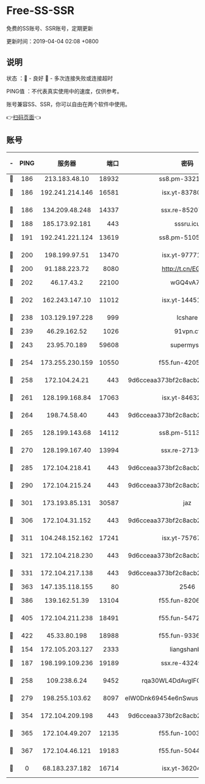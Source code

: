 # Free-SS-SSR

免费的SS账号、SSR账号，定期更新

更新时间：2019-04-04 02:08 +0800

## 说明

状态     ：🙂 - 良好 🙁 - 多次连接失败或连接超时

PING值   ：不代表真实使用中的速度，仅供参考。

账号兼容SS、SSR，你可以自由在两个软件中使用。

👉[扫码页面](https://liesauer.github.io/Free-SS-SSR/)👈

## 账号

|-|PING|服务器|端口|密码|加密方式|区域|
|:----:|:----:|:-----:|-----:|:----:|:----:|:----:|
|🙂|186|213.183.48.10|18932|ss8.pm-33211781|rc4-md5|RU|
|🙂|186|192.241.214.146|16581|isx.yt-83780241|aes-256-cfb|US|
|🙂|186|134.209.48.248|14337|ssx.re-85207480|aes-256-cfb|US|
|🙂|188|185.173.92.181|443|sssru.icu|rc4-md5|RU|
|🙂|191|192.241.221.124|13619|ss8.pm-51057962|aes-256-cfb|US|
|🙂|200|198.199.97.51|13470|isx.yt-97771805|aes-256-cfb|US|
|🙂|200|91.188.223.72|8080|http://t.cn/EGJIyrl|rc4-md5|RU|
|🙂|202|46.17.43.2|22100|wGQ4vA7D|aes-256-gcm|RU|
|🙂|202|162.243.147.10|11012|isx.yt-14451395|aes-256-cfb|US|
|🙂|238|103.129.197.228|999|lcshare|aes-256-cfb|US|
|🙂|239|46.29.162.52|1026|91vpn.cf|rc4-md5|RU|
|🙂|243|23.95.70.189|59608|supermyssr|chacha20-ietf|US|
|🙂|254|173.255.230.159|10550|f55.fun-42056790|aes-256-cfb|US|
|🙂|258|172.104.24.21|443|9d6cceaa373bf2c8acb22e60b6a58be6|aes-256-cfb|US|
|🙂|261|128.199.168.84|17063|isx.yt-84632014|aes-256-cfb|SG|
|🙂|264|198.74.58.40|443|9d6cceaa373bf2c8acb22e60b6a58be6|aes-256-cfb|US|
|🙂|265|128.199.143.68|14112|ss8.pm-51133545|aes-256-cfb|SG|
|🙂|270|128.199.167.40|13994|ssx.re-27130562|aes-256-cfb|SG|
|🙂|285|172.104.218.41|443|9d6cceaa373bf2c8acb22e60b6a58be6|aes-256-cfb|US|
|🙂|290|172.104.215.24|443|9d6cceaa373bf2c8acb22e60b6a58be6|aes-256-cfb|US|
|🙂|301|173.193.85.131|30587|jaz|aes-256-cfb|US|
|🙂|306|172.104.31.152|443|9d6cceaa373bf2c8acb22e60b6a58be6|aes-256-cfb|US|
|🙂|311|104.248.152.162|17241|isx.yt-75767202|aes-256-cfb|SG|
|🙂|321|172.104.218.230|443|9d6cceaa373bf2c8acb22e60b6a58be6|aes-256-cfb|US|
|🙂|331|172.104.217.138|443|9d6cceaa373bf2c8acb22e60b6a58be6|aes-256-cfb|US|
|🙂|363|147.135.118.155|80|2546|chacha20|US|
|🙂|386|139.162.51.39|13104|f55.fun-82060458|aes-256-cfb|SG|
|🙂|405|172.104.211.238|18491|f55.fun-54724290|aes-256-cfb|US|
|🙂|422|45.33.80.198|18988|f55.fun-93362245|aes-256-cfb|US|
|🙂|154|172.105.203.127|2333|liangshanbo|chacha20|JP|
|🙂|187|198.199.109.236|19189|ssx.re-43249557|aes-256-cfb|US|
|🙂|258|109.238.6.24|9452|rqa30WL4DdAvgIFG6Fs3znzTa|aes-256-cfb|FR|
|🙂|279|198.255.103.62|8097|eIW0Dnk69454e6nSwuspv9DmS201tQ0D|aes-256-cfb|US|
|🙂|354|172.104.209.198|443|9d6cceaa373bf2c8acb22e60b6a58be6|aes-256-cfb|US|
|🙂|365|172.104.49.207|12135|f55.fun-10038011|aes-256-cfb|SG|
|🙁|367|172.104.46.121|19183|f55.fun-50446313|aes-256-cfb|SG|
|🙁|0|68.183.237.182|16714|isx.yt-36204757|aes-256-cfb|SG|
